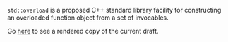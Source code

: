 `std::overload` is a proposed C++ standard library facility for constructing an
overloaded function object from a set of invocables.

Go [here](https://api.csswg.org/bikeshed/?force=1&url=https://raw.githubusercontent.com/brycelelbach/wg21_p0051_std_overload/master/std_overload.bs) to see a rendered copy of the current draft.

